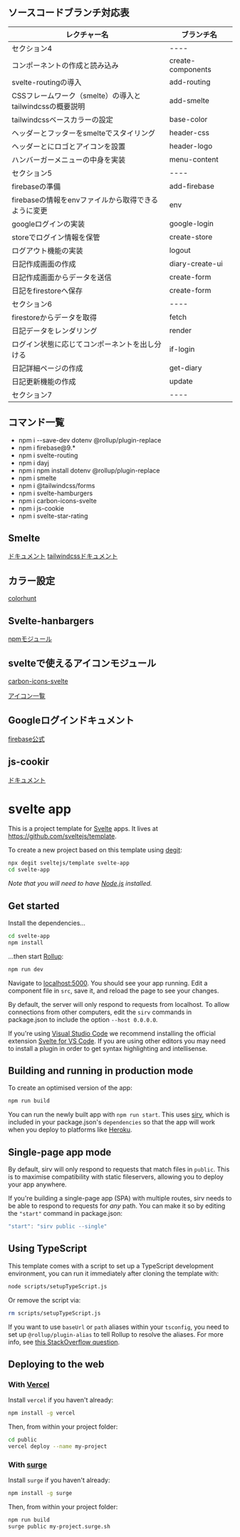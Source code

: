## ソースコードブランチ対応表

|  レクチャー名  |  ブランチ名  |
| ---- | ---- |
|  セクション4  |  ----  |
|  コンポーネントの作成と読み込み  |  create-components  |
|  svelte-routingの導入  |   add-routing  |
|  CSSフレームワーク（smelte）の導入とtailwindcssの概要説明  |   add-smelte  |
|  tailwindcssベースカラーの設定  |   base-color  |
|  ヘッダーとフッターをsmelteでスタイリング  |   header-css  |
|  ヘッダーとにロゴとアイコンを設置  |   header-logo  |
|  ハンバーガーメニューの中身を実装  |   menu-content  |
|  セクション5  |  ----  |
|  firebaseの準備  |   add-firebase  |
|  firebaseの情報をenvファイルから取得できるように変更 |  env  |
|  googleログインの実装  |   google-login  |
|  storeでログイン情報を保管  |   create-store  |
|  ログアウト機能の実装  |   logout  |
|  日記作成画面の作成  |   diary-create-ui  |
|  日記作成画面からデータを送信  |   create-form  |
|  日記をfirestoreへ保存  |   create-form  |
|  セクション6  |  ----  |
|  firestoreからデータを取得  |  fetch  |
|  日記データをレンダリング  |  render  |
|  ログイン状態に応じてコンポーネントを出し分ける  |  if-login  |
|  日記詳細ページの作成  |  get-diary  |
|  日記更新機能の作成  |  update  |
|  セクション7  |  ----  |

## コマンド一覧

- npm i --save-dev dotenv @rollup/plugin-replace
- npm i firebase@9.*
- npm i svelte-routing
- npm i dayj
- npm i npm install dotenv @rollup/plugin-replace
- npm i smelte
- npm i @tailwindcss/forms
- npm i svelte-hamburgers
- npm i carbon-icons-svelte
- npm i js-cookie
- npm i svelte-star-rating

## Smelte
[ドキュメント](https://smeltejs.com/)
[tailwindcssドキュメント](https://tailwindcss.com/docs)

## カラー設定
[colorhunt](https://colorhunt.co/palette/79b4b7fefbf3f8f0df9d9d9d)

## Svelte-hanbargers
[npmモジュール](https://www.npmjs.com/package/svelte-hamburgers)

## svelteで使えるアイコンモジュール
[carbon-icons-svelte](https://github.com/carbon-design-system/carbon-icons-svelte)

[アイコン一覧](https://www.carbondesignsystem.com/guidelines/icons/library/)

## Googleログインドキュメント
[firebase公式](https://firebase.google.com/docs/auth/web/google-signin?hl=ja#web-version-9_4)

## js-cookir
[ドキュメント](https://www.npmjs.com/package/js-cookie)

# svelte app

This is a project template for [Svelte](https://svelte.dev) apps. It lives at https://github.com/sveltejs/template.

To create a new project based on this template using [degit](https://github.com/Rich-Harris/degit):

```bash
npx degit sveltejs/template svelte-app
cd svelte-app
```

*Note that you will need to have [Node.js](https://nodejs.org) installed.*


## Get started

Install the dependencies...

```bash
cd svelte-app
npm install
```

...then start [Rollup](https://rollupjs.org):

```bash
npm run dev
```

Navigate to [localhost:5000](http://localhost:5000). You should see your app running. Edit a component file in `src`, save it, and reload the page to see your changes.

By default, the server will only respond to requests from localhost. To allow connections from other computers, edit the `sirv` commands in package.json to include the option `--host 0.0.0.0`.

If you're using [Visual Studio Code](https://code.visualstudio.com/) we recommend installing the official extension [Svelte for VS Code](https://marketplace.visualstudio.com/items?itemName=svelte.svelte-vscode). If you are using other editors you may need to install a plugin in order to get syntax highlighting and intellisense.

## Building and running in production mode

To create an optimised version of the app:

```bash
npm run build
```

You can run the newly built app with `npm run start`. This uses [sirv](https://github.com/lukeed/sirv), which is included in your package.json's `dependencies` so that the app will work when you deploy to platforms like [Heroku](https://heroku.com).


## Single-page app mode

By default, sirv will only respond to requests that match files in `public`. This is to maximise compatibility with static fileservers, allowing you to deploy your app anywhere.

If you're building a single-page app (SPA) with multiple routes, sirv needs to be able to respond to requests for *any* path. You can make it so by editing the `"start"` command in package.json:

```js
"start": "sirv public --single"
```

## Using TypeScript

This template comes with a script to set up a TypeScript development environment, you can run it immediately after cloning the template with:

```bash
node scripts/setupTypeScript.js
```

Or remove the script via:

```bash
rm scripts/setupTypeScript.js
```

If you want to use `baseUrl` or `path` aliases within your `tsconfig`, you need to set up `@rollup/plugin-alias` to tell Rollup to resolve the aliases. For more info, see [this StackOverflow question](https://stackoverflow.com/questions/63427935/setup-tsconfig-path-in-svelte).

## Deploying to the web

### With [Vercel](https://vercel.com)

Install `vercel` if you haven't already:

```bash
npm install -g vercel
```

Then, from within your project folder:

```bash
cd public
vercel deploy --name my-project
```

### With [surge](https://surge.sh/)

Install `surge` if you haven't already:

```bash
npm install -g surge
```

Then, from within your project folder:

```bash
npm run build
surge public my-project.surge.sh
```
